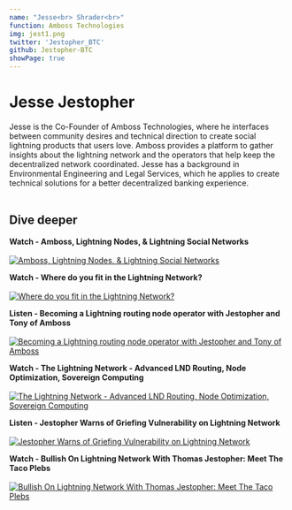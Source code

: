 ```yaml
---
name: "Jesse<br> Shrader<br>"
function: Amboss Technologies
img: jest1.png
twitter: 'Jestopher_BTC'
github: Jestopher-BTC
showPage: true
---
```


# Jesse Jestopher
 
Jesse is the Co-Founder of Amboss Technologies, where he interfaces between community desires and technical direction to create social lightning products that users love. Amboss provides a platform to gather insights about the lightning network and the operators that help keep the decentralized network coordinated. Jesse has a background in Environmental Engineering and Legal Services, which he applies to create technical solutions for a better decentralized banking experience.
<br><br>

## Dive deeper


<div class="grid grid-cols-2 gap-5">
<div class="p-3 my-2">

**Watch - Amboss, Lightning Nodes, & Lightning Social Networks** <br><br>
[ ![Amboss, Lightning Nodes, & Lightning Social Networks](/2022/content/jesse1.png)](https://www.youtube.com/watch?v=-l3Y-Rlm39c/)
</div>


<div class="p-3 my-2">

**Watch - Where do you fit in the Lightning Network?** <br><br>
[ ![Where do you fit in the Lightning Network?](/2022/content/wheredoyoufit.png)](https://youtu.be/gdMzicMg80c/)
</div>

<div class="p-3 my-2">

**Listen - Becoming a Lightning routing node operator with Jestopher and Tony of Amboss** <br><br>
[ ![Becoming a Lightning routing node operator with Jestopher and Tony of Amboss](/2022/content/jesse_livera.png)](https://stephanlivera.com/episode/307/)
</div>

<div class="p-3 my-2">

**Watch - The Lightning Network - Advanced LND Routing, Node Optimization, Sovereign Computing** <br><br>
[ ![The Lightning Network - Advanced LND Routing, Node Optimization, Sovereign Computing](/2022/content/jesse_bm.png)](https://www.youtube.com/watch?v=JMXzVKPovak/)
</div>

<div class="p-3 my-2">

**Listen - Jestopher Warns of Griefing Vulnerability on Lightning Network** <br><br>
[ ![Jestopher Warns of Griefing Vulnerability on Lightning Network](/2022/content/jesse_junkies.png)](https://lightningjunkies.net/jestopher-warns-of-griefing-vulnerability-on-lightning-network-lnj041/)
</div>

<div class="p-3 my-2">

**Watch - Bullish On Lightning Network With Thomas Jestopher: Meet The Taco Plebs** <br><br>
[ ![Bullish On Lightning Network With Thomas Jestopher: Meet The Taco Plebs](/2022/content/jesse_bullish.png)](https://www.youtube.com/watch?v=TZj91gT_W70/)
</div>
</div>

<br>
